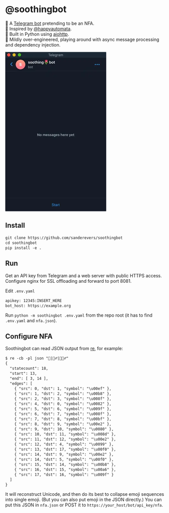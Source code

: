# @soothingbot

🤖 A [Telegram bot](https://core.telegram.org/bots) pretending to be an NFA.<br>
🙏 Inspired by [@happyautomata](https://twitter.com/happyautomata).<br>
🐍 Built in Python using [aiohttp](https://docs.aiohttp.org/en/stable/).<br>
🔧 Mildly over-engineered, playing around with async message processing and dependency injection.

![soothingbot in action](soothingbot.webp)

## Install

    git clone https://github.com/sanderevers/soothingbot
    cd soothingbot
    pip install -e .
     
## Run

Get an API key from Telegram and a web server with public HTTPS access.
Configure nginx for SSL offloading and forward to port 8081.

Edit `.env.yaml`

    apikey: 12345:INSERT_HERE
    bot_host: https://example.org

Run `python -m soothingbot .env.yaml` from the repo root (it has to find `.env.yaml` and `nfa.json`).

## Configure NFA

Soothingbot can read JSON output from [re](https://github.com/katef/libfsm), for example:

    $ re -cb -pl json "🦸|🦸‍♂️|🦸🏿‍♂️"
    {
      "statecount": 18,
      "start": 13,
      "end": [ 3, 14 ],
      "edges": [
        { "src": 0, "dst": 1, "symbol": "\u00ef" },
        { "src": 1, "dst": 2, "symbol": "\u00b8" },
        { "src": 2, "dst": 3, "symbol": "\u008f" },
        { "src": 4, "dst": 0, "symbol": "\u0082" },
        { "src": 5, "dst": 6, "symbol": "\u009f" },
        { "src": 6, "dst": 7, "symbol": "\u008f" },
        { "src": 7, "dst": 8, "symbol": "\u00bf" },
        { "src": 8, "dst": 9, "symbol": "\u00e2" },
        { "src": 9, "dst": 10, "symbol": "\u0080" },
        { "src": 10, "dst": 11, "symbol": "\u008d" },
        { "src": 11, "dst": 12, "symbol": "\u00e2" },
        { "src": 12, "dst": 4, "symbol": "\u0099" },
        { "src": 13, "dst": 17, "symbol": "\u00f0" },
        { "src": 14, "dst": 9, "symbol": "\u00e2" },
        { "src": 14, "dst": 5, "symbol": "\u00f0" },
        { "src": 15, "dst": 14, "symbol": "\u00b8" },
        { "src": 16, "dst": 15, "symbol": "\u00a6" },
        { "src": 17, "dst": 16, "symbol": "\u009f" }
      ]
    }
 
 It will reconstruct Unicode, and then do its best to collapse emoji
 sequences into single emoji. (But you can also put emoji in the JSON directly.)
 You can put this JSON in `nfa.json` or POST it to
 `https://your_host/bot/api_key/nfa`.
  

